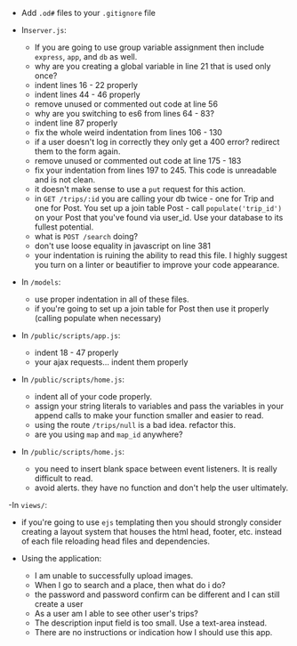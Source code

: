 - Add `.od#` files to your `.gitignore` file

- In`server.js`:
  - If you are going to use group variable assignment then include ` express`, `app`, and `db` as well.
  - why are you creating a global variable in line 21 that is used only once?
  - indent lines 16 - 22 properly
  - indent lines 44 - 46 properly
  - remove unused or commented out code at line 56
  - why are you switching to es6 from lines 64 - 83?
  - indent line 87 properly
  - fix the whole weird indentation from lines 106 - 130
  - if a user doesn't log in correctly they only get a 400 error? redirect them to the form again.
  - remove unused or commented out code at line 175 - 183
  - fix your indentation from lines 197 to 245. This code is unreadable and is not clean.
  - it doesn't make sense to use a `put` request for this action.
  - in `GET /trips/:id` you are calling your db twice - one for Trip and one for Post. You set up a join table Post - call `populate('trip_id')` on your Post that you've found via user_id. Use your database to its fullest potential.
  - what is `POST /search` doing?
  - don't use loose equality in javascript on line 381
  - your indentation is ruining the ability to read this file.  I highly suggest you turn on a linter or beautifier to improve your code appearance.


- In `/models`:
  - use proper indentation in all of these files.
  - if you're going to set up a join table for Post then use it properly (calling populate when necessary)

- In `/public/scripts/app.js`:
  - indent 18 - 47 properly
  - your ajax requests... indent them properly

- In `/public/scripts/home.js`:
  - indent all of your code properly.
  - assign your string literals to variables and pass the variables in your append calls to make your function smaller and easier to read.
  - using the route `/trips/null` is a bad idea. refactor this.
  - are you using `map` and `map_id` anywhere?

- In `/public/scripts/home.js`:
  - you need to insert blank space between event listeners.  It is really difficult to read.
  - avoid alerts. they have no function and don't help the user ultimately.


-In `views/`:
  - if you're going to use `ejs` templating then you should strongly consider creating a layout system that houses the html head, footer, etc. instead of each file reloading head files and dependencies.


- Using the application:
  - I am unable to successfully upload images.
  - When I go to search and a place, then what do i do?
  - the password and password confirm can be different and I can still create a user
  - As a user am I able to see other user's trips?
  - The description input field is too small. Use a text-area instead.
  - There are no instructions or indication how I should use this app.
